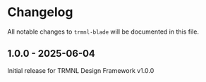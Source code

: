 # Changelog

All notable changes to `trmnl-blade` will be documented in this file.

## 1.0.0 - 2025-06-04

Initial release for TRMNL Design Framework v1.0.0
